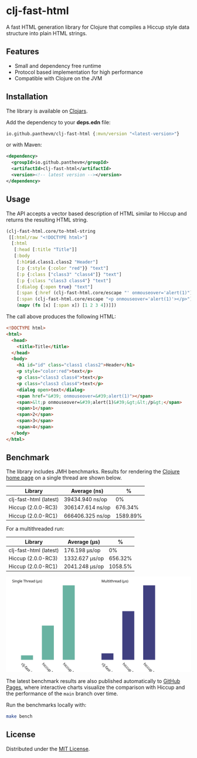 # clj-fast-html

A fast HTML generation library for Clojure that compiles a Hiccup style data structure into plain HTML strings.

## Features

- Small and dependency free runtime
- Protocol based implementation for high performance
- Compatible with Clojure on the JVM

## Installation

The library is available on [Clojars](https://clojars.org/io.github.panthevm/clj-fast-html).

Add the dependency to your **deps.edn** file:

```clojure
io.github.panthevm/clj-fast-html {:mvn/version "<latest-version>"}
```

or with Maven:

```xml
<dependency>
  <groupId>io.github.panthevm</groupId>
  <artifactId>clj-fast-html</artifactId>
  <version><!-- latest version --></version>
</dependency>
```

## Usage

The API accepts a vector based description of HTML similar to Hiccup and returns the resulting HTML string.

```clj
(clj-fast-html.core/to-html-string
 [[:html/raw "<!DOCTYPE html>"]
  [:html
   [:head [:title "Title"]]
   [:body
    [:h1#id.class1.class2 "Header"]
    [:p {:style {:color "red"}} "text"]
    [:p {:class ["class3" "class4"]} "text"]
    [:p {:class "class3 class4"} "text"]
    [:dialog {:open true} "text"]
    [:span {:href (clj-fast-html.core/escape "' onmouseover='alert(1)")}]
    [:span (clj-fast-html.core/escape "<p onmouseover='alert(1)'></p>")]
    (mapv (fn [x] [:span x]) [1 2 3 4])]])
```

The call above produces the following HTML:

```html
<!DOCTYPE html>
<html>
  <head>
    <title>Title</title>
  </head>
  <body>
    <h1 id="id" class="class1 class2">Header</h1>
    <p style="color:red">text</p>
    <p class="class3 class4">text</p>
    <p class="class3 class4">text</p>
    <dialog open>text</dialog>
    <span href="&#39; onmouseover=&#39;alert(1)"></span>
    <span>&lt;p onmouseover=&#39;alert(1)&#39;&gt;&lt;/p&gt;</span>
    <span>1</span>
    <span>2</span>
    <span>3</span>
    <span>4</span>
  </body>
</html>
```

## Benchmark

The library includes JMH benchmarks. Results for rendering the [Clojure home page](https://clojure.org/) on a single thread are shown below.

| Library                | Average (ns)     | %        |
|------------------------|------------------|----------|
| clj-fast-html (latest) | 39434.940 ns/op  | 0%       |
| Hiccup (2.0.0-RC3)     | 306147.614 ns/op | 676.34%  |
| Hiccup (2.0.0-RC1)     | 666406.325 ns/op | 1589.89% |

For a multithreaded run:

| Library                | Average (μs)     | %        |
|------------------------|------------------|----------|
| clj-fast-html (latest) | 176.198   μs/op  | 0%       |
| Hiccup (2.0.0-RC3)     | 1332.627  μs/op  | 656.32%  |
| Hiccup (2.0.0-RC1)     | 2041.248  μs/op  | 1058.5%  |

![Benchmark Graph](images/benchmark_graph.svg)

The latest benchmark results are also published automatically to
[GitHub Pages](https://panthevm.github.io/clj-fast-html/),
where interactive charts visualize the comparison with Hiccup and the
performance of the `main` branch over time.

Run the benchmarks locally with:

```bash
make bench
```

## License

Distributed under the [MIT License](https://mit-license.org/).
